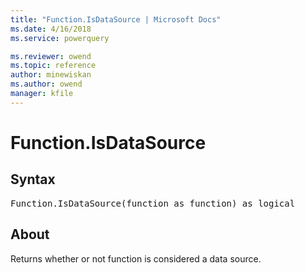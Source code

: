 ```yaml
---
title: "Function.IsDataSource | Microsoft Docs"
ms.date: 4/16/2018
ms.service: powerquery

ms.reviewer: owend
ms.topic: reference
author: minewiskan
ms.author: owend
manager: kfile
---
```

# Function.IsDataSource

## Syntax

<pre>
Function.IsDataSource(function as function) as logical 
</pre> 
  
## About  
Returns whether or not function is considered a data source.  
  
